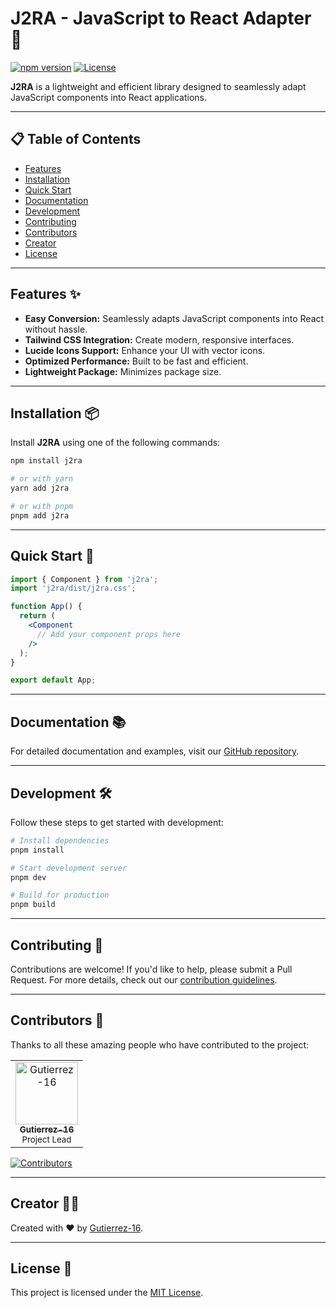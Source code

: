 
# J2RA - JavaScript to React Adapter 🚀

[![npm version](https://img.shields.io/npm/v/j2ra.svg)](https://www.npmjs.com/package/j2ra)
[![License](https://img.shields.io/badge/license-MIT-blue.svg)](https://github.com/Gutierrez-16/friendly-components/blob/main/LICENSE)

**J2RA** is a lightweight and efficient library designed to seamlessly adapt JavaScript components into React applications.

---

## 📋 Table of Contents

- [Features](#features-)
- [Installation](#installation-)
- [Quick Start](#quick-start-)
- [Documentation](#documentation-)
- [Development](#development-)
- [Contributing](#contributing-)
- [Contributors](#contributors-)
- [Creator](#creator-)
- [License](#license-)

---

## Features ✨

- **Easy Conversion:** Seamlessly adapts JavaScript components into React without hassle.
- **Tailwind CSS Integration:** Create modern, responsive interfaces.
- **Lucide Icons Support:** Enhance your UI with vector icons.
- **Optimized Performance:** Built to be fast and efficient.
- **Lightweight Package:** Minimizes package size.

---

## Installation 📦

Install **J2RA** using one of the following commands:

```bash
npm install j2ra

# or with yarn
yarn add j2ra

# or with pnpm
pnpm add j2ra
```

---

## Quick Start 🚀

```jsx
import { Component } from 'j2ra';
import 'j2ra/dist/j2ra.css';

function App() {
  return (
    <Component
      // Add your component props here
    />
  );
}

export default App;
```

---

## Documentation 📚

For detailed documentation and examples, visit our [GitHub repository](https://github.com/Gutierrez-16/friendly-components).

---

## Development 🛠️

Follow these steps to get started with development:

```bash
# Install dependencies
pnpm install

# Start development server
pnpm dev

# Build for production
pnpm build
```

---

## Contributing 🤝

Contributions are welcome! If you'd like to help, please submit a Pull Request. For more details, check out our [contribution guidelines](https://github.com/Gutierrez-16/friendly-components/blob/main/CONTRIBUTING.md).

---

## Contributors 👥

Thanks to all these amazing people who have contributed to the project:

<table>
  <tr>
    <td align="center">
      <a href="https://github.com/Gutierrez-16">
        <img src="https://github.com/Gutierrez-16.png" width="100px;" alt="Gutierrez-16"/>
        <br />
        <sub><b>Gutierrez-16</b></sub>
      </a>
      <br />
      <sub>Project Lead</sub>
    </td>
    <!-- Add more contributors as needed -->
  </tr>
</table>

[![Contributors](https://contrib.rocks/image?repo=Gutierrez-16/friendly-components)](https://github.com/Gutierrez-16/friendly-components/graphs/contributors)

---

## Creator 👨‍💻

Created with ❤️ by [Gutierrez-16](https://github.com/Gutierrez-16).

---

## License 📄

This project is licensed under the [MIT License](https://github.com/Gutierrez-16/friendly-components/blob/main/LICENSE).

